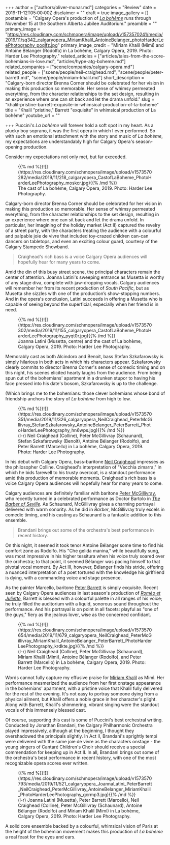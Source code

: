 +++
author = ["authors/oliver-munar.md"]
categories = "Review"
date = 2019-11-12T05:00:00Z
disclaimer = ""
draft = true
image_gallery = []
postamble = "Calgary Opera's production of [_La bohème_](https://www.calgaryopera.com/19-20/la_boheme) runs through November 15 at the Southern Alberta Jubilee Auditorium."
preamble = ""
primary_image = "https://res.cloudinary.com/schmopera/image/upload/v1573570241/media/2019/11/sq342_calgaryopera_MiriamKhalil_AntoineBelanger_photoHarderLeePhotography_poqlfz.jpg"
primary_image_credit = "Miriam Khalil (Mimì) and Antoine Bélanger (Rodolfo) in La bohème, Calgary Opera, 2019. Photo: Harder Lee Photography."
related_articles = ["articles/tales-from-the-score-bohemians-in-love.md", "articles/hype-atg-boheme.md"]
related_companies = ["scene/companies/calgary-opera.md"]
related_people = ["scene/people/neil-craighead.md", "scene/people/peter-barrett.md", "scene/people/miriam-khalil.md"]
short_description = "Calgary-born director Brenna Corner should be celebrated for her vision in making this production so memorable. Her sense of whimsy permeated everything, from the character relationships to the set design, resulting in an experience where one can sit back and let the drama unfold."
slug = "khalil-pristine-barrett-exquisite-in-whimsical-production-of-la-boheme"
title = "Khalil \"pristine,\" Barrett \"exquisite\" in whimsical production of La bohème"
youtube_url = ""

+++
Puccini's _La bohème_ will forever hold a soft spot in my heart. As a plucky boy soprano, it was the first opera in which I ever performed. So with such an emotional attachment with the story and music of _La bohème_, my expectations are understandably high for Calgary Opera's season-opening production.

Consider my expectations not only met, but far exceeded.

<figure data-type="image">{{% md %}}![](https://res.cloudinary.com/schmopera/image/upload/v1573570282/media/2019/11/218_calgaryopera_CastofLaBoheme_PhotoHarderLeePhotography_moskcr.jpg){{% /md %}}

<figcaption>The cast of La bohème, Calgary Opera, 2019. Photo: Harder Lee Photography.</figcaption>  
</figure>

Calgary-born director Brenna Corner should be celebrated for her vision in making this production so memorable. Her sense of whimsy permeated everything, from the character relationships to the set design, resulting in an experience where one can sit back and let the drama unfold. In particular, her imagining of the holiday market (Act II) captured the revelry of a street party, with the characters treating the audience with a colourful and palpable joie de vivre that included toy-crazed children can-can dancers on tabletops, and even an exciting colour guard, courtesy of the Calgary Stampede Showband.

> Craighead's rich bass is a voice Calgary Opera audiences will hopefully hear for many years to come.

Amid the din of this busy street scene, the principal characters remain the center of attention. Joanna Latini's sweeping entrance as Musetta is worthy of any stage diva, complete with jaw-dropping vocals. Calgary audiences will remember her from its recent production of _South Pacific_, but as Musetta she sizzles with one of the production’s show-stopping numbers. And in the opera's conclusion, Latini succeeds in offering a Musetta who is capable of seeing beyond the superficial, especially when her friend is in need.

<figure data-type="image">{{% md %}}![](https://res.cloudinary.com/schmopera/image/upload/v1573570302/media/2019/11/155_calgaryopera_CastofLaBoheme_PhotoHarderLeePhotography_pyqt0r.jpg){{% /md %}}

<figcaption>Joanna Latini (Musetta, centre) and the cast of La bohème, Calgary Opera, 2019. Photo: Harder Lee Photography.</figcaption>  
</figure>

Memorably cast as both Alcindoro and Benoit, bass Stefan Szkafarowsky is simply hilarious in both acts in which his characters appear. Szkafarowsky clearly commits to director Brenna Corner's sense of comedic timing and on this night, his scenes elicited hearty laughs from the audience. From being spun out of the bohemians' apartment in a drunken stupor to having his face pressed into his date's bosom, Szkafarowsky is up to the challenge.

(Which brings me to the bohemians: those clever bohemians whose bond of friendship anchors the story of _La bohème_ from high to low.

<figure data-type="image">{{% md %}}![](https://res.cloudinary.com/schmopera/image/upload/v1573570351/media/2019/11/326_calgaryopera_NeilCraighead_PeterMcGillivray_StefanSzkafarowsky_AntoineBelanger_PeterBarrett_PhotoHarderLeePhotography_hn6wps.jpg){{% /md %}}

<figcaption>(l-r) Neil Craighead (Colline), Peter McGillivray (Schaunard), Stefan Szkafarowsky (Benoît), Antoine Bélanger (Rodolfo), and Peter Barrett (Marcello) in La bohème, Calgary Opera, 2019. Photo: Harder Lee Photography.</figcaption>  
</figure>

In his debut with Calgary Opera, bass-baritone [Neil Craighead](/talking-with-singers-neil-craighead/) impresses as the philosopher Colline. Craighead's interpretation of "Vecchia zimarra," in which he bids farewell to his trusty overcoat, is a standout performance amid this production of memorable moments. Craighead's rich bass is a voice Calgary Opera audiences will hopefully hear for many years to come.

Calgary audiences are definitely familiar with baritone [Peter McGillivray](/talking-with-singers-peter-mcgillivray/), who recently turned in a celebrated performance as Doctor Bartolo in [_The Barber of Seville_](/calgary-opera-delivers-comedy-gold-with-well-cast-barber/). As Schaunard, McGillivray gives a charming portrayal delivered with warm sonority. As he did in _Barber_, McGillivray truly excels in comedic timing, and his casting as Schaunard is a fantastic addition to this ensemble.

> Brandani brings out some of the orchestra's best performance in recent history.

On this night, it seemed it took tenor Antoine Bélanger some time to find his comfort zone as Rodolfo. His "Che gelida manina," while beautifully sung, was most impressive in his higher tessitura when his voice truly soared over the orchestra; to that point, it seemed Bélanger was pacing himself to that pivotal vocal moment. By Act III, however, Bélanger finds his stride, offering a nuanced interpretation of a poet tortured with the knowledge his girlfriend is dying, with a commanding voice and stage presence.

As the painter Marcello, baritone [Peter Barrett](/scene/people/peter-barrett/) is simply exquisite. Recent seen by Calgary Opera audiences in last season's production of [_Roméo et Juliette_](/star-crossd-lovers-cross-artistic-lines-in-new-co-production/), Barrett is blessed with a colourful palette in all ranges of his voice; he truly filled the auditorium with a liquid, sonorous sound throughout the performance. And his portrayal is on point in all facets: playful as "one of the guys," fiery as the jealous lover, wise as the concerned confidant.

<figure data-type="image">{{% md %}}![](https://res.cloudinary.com/schmopera/image/upload/v1573570654/media/2019/11/679_calgaryopera_NeilCraighead_PeterMcGillivray_MiriamKhalil_AntoineBelanger_PeterBarrett_PhotoHarderLeePhotography_krdkte.jpg){{% /md %}}

<figcaption>(l-r) Neil Craighead (Colline), Peter McGillivray (Schaunard), Miriam Khalil (Mimì), Antoine Bélanger (Rodolfo), and Peter Barrett (Marcello) in La bohème, Calgary Opera, 2019. Photo: Harder Lee Photography.</figcaption>  
</figure>

Words cannot fully capture my effusive praise for [Miriam Khalil](/scene/people/miriam-khalil/) as Mimì. Her performance mesmerized the audience from her first onstage appearance in the bohemians' apartment, with a pristine voice that Khalil fully delivered for the rest of the evening. It's not easy to portray someone dying from a physical ailment, but Khalil offers a noble grace in her character's plight. Along with Barrett, Khalil's shimmering, vibrant singing were the standout vocals of this immensely blessed cast.

Of course, supporting this cast is some of Puccini's best orchestral writing. Conducted by Jonathan Brandani, the Calgary Philharmonic Orchestra played impressively, although at the beginning, I thought they overshadowed the principals slightly. In Act II, Brandani's sprightly tempi were delivered with the same joie de vivre as the characters onstage - the young singers of Cantaré Children's Choir should receive a special commendation for keeping up in Act II. In all, Brandani brings out some of the orchestra's best performance in recent history, with one of the most recognizable opera scores ever written.

<figure data-type="image">{{% md %}}![](https://res.cloudinary.com/schmopera/image/upload/v1573570793/media/2019/11/521_calgaryopera_JoannaLatini_PeterBarrett_NeilCraighead_PeterMcGillivray_AntoineBelanger_MiriamKhalil_PhotoHarderLeePhotography_gcrmp3.jpg){{% /md %}}

<figcaption>(l-r) Joanna Latini (Musetta), Peter Barrett (Marcello), Neil Craighead (Colline), Peter McGillivray (Schaunard), Antoine Bélanger (Rodolfo) and Miriam Khalil (Mimì) in La bohème, Calgary Opera, 2019. Photo: Harder Lee Photography.</figcaption>  
</figure>

A solid core ensemble backed by a colourful, whimsical vision of Paris at the height of the bohemian movement makes this production of _La bohème_ a real feast for the eyes and ears.
